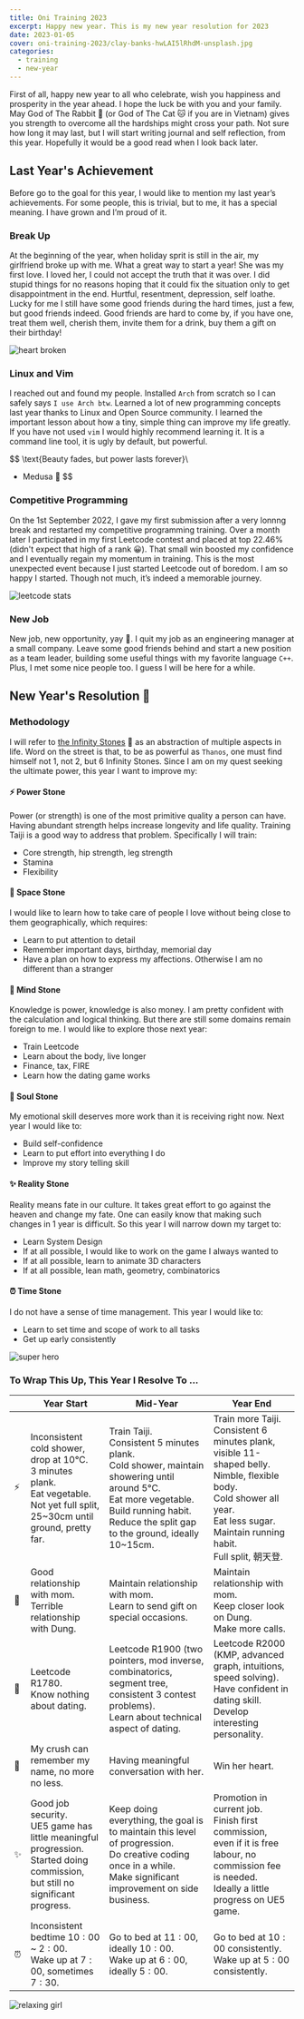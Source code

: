 ```yaml
---
title: Oni Training 2023
excerpt: Happy new year. This is my new year resolution for 2023
date: 2023-01-05
cover: oni-training-2023/clay-banks-hwLAI5lRhdM-unsplash.jpg
categories:
  - training
  - new-year
---
```


First of all, happy new year to all who celebrate, wish you happiness and prosperity in the year ahead. I hope the luck be with you and your family. May God of The Rabbit 🐰 (or God of The Cat 🐱 if you are in Vietnam) gives you strength to overcome all the hardships might cross your path. Not sure how long it may last, but I will start writing journal and self reflection, from this year. Hopefully it would be a good read when I look back later.

## Last Year's Achievement

Before go to the goal for this year, I would like to mention my last year’s achievements. For some people, this is trivial, but to me, it has a special meaning. I have grown and I’m proud of it.

### Break Up

At the beginning of the year, when holiday sprit is still in the air, my girlfriend broke up with me. What a great way to start a year! She was my first love. I loved her, I could not accept the truth that it was over. I did stupid things for no reasons hoping that it could fix the situation only to get disappointment in the end. Hurtful, resentment, depression, self loathe. Lucky for me I still have some good friends during the hard times, just a few, but good friends indeed. Good friends are hard to come by, if you have one, treat them well, cherish them, invite them for a drink, buy them a gift on their birthday!

<img class="w-1/2 md:w-1/3 mx-auto" alt="heart broken" src="oni-training-2023/Heartbroken-amico.svg" />

### Linux and Vim

I reached out and found my people. Installed `Arch` from scratch so I can safely says `I use Arch btw`. Learned a lot of new programming concepts last year thanks to Linux and Open Source community. I learned the important lesson about how a tiny, simple thing can improve my life greatly. If you have not used `vim` I would highly recommend learning it. It is a command line tool, it is ugly by default, but powerful.

$$
\text{Beauty fades, but power lasts forever}\\
- Medusa 🐍
$$

### Competitive Programming

On the 1st September 2022, I gave my first submission after a very lonnng break and restarted my competitive programming training. Over a month later I participated in my first Leetcode contest and placed at top $22.46\%$ (didn't expect that high of a rank 😀). That small win boosted my confidence and I eventually regain my momentum in training. This is the most unexpected event because I just started Leetcode out of boredom. I am so happy I started. Though not much, it’s indeed a memorable journey.

<img class="w-1/2 md:w-1/3 mx-auto" alt="leetcode stats" src="oni-training-2023/lc.png" />

### New Job

New job, new opportunity, yay 🙌. I quit my job as an engineering manager at a small company. Leave some good friends behind and start a new position as a team leader, building some useful things with my favorite language `C++`. Plus, I met some nice people too. I guess I will be here for a while.

## New Year's Resolution 🎉

### Methodology

I will refer to [the Infinity Stones](https://en.wikipedia.org/wiki/Infinity_Stones) 💎 as an abstraction of multiple aspects in life. Word on the street is that, to be as powerful as `Thanos`, one must find himself not 1, not 2, but 6 Infinity Stones. Since I am on my quest seeking the ultimate power, this year I want to improve my:

#### ⚡ Power Stone

Power (or strength) is one of the most primitive quality a person can have. Having abundant strength helps increase longevity and life quality. Training Taiji is a good way to address that problem. Specifically I will train:

- Core strength, hip strength, leg strength
- Stamina
- Flexibility

#### 🐾 Space Stone

I would like to learn how to take care of people I love without being close to them geographically, which requires:

- Learn to put attention to detail
- Remember important days, birthday, memorial day
- Have a plan on how to express my affections. Otherwise I am no different than a stranger

#### 🧠 Mind Stone

Knowledge is power, knowledge is also money. I am pretty confident with the calculation and logical thinking. But there are still some domains remain foreign to me. I would like to explore those next year:

- Train Leetcode
- Learn about the body, live longer
- Finance, tax, FIRE
- Learn how the dating game works

#### 💖 Soul Stone

My emotional skill deserves more work than it is receiving right now. Next year I would like to:

- Build self-confidence
- Learn to put effort into everything I do
- Improve my story telling skill

#### ✨ Reality Stone

Reality means fate in our culture. It takes great effort to go against the heaven and change my fate. One can easily know that making such changes in 1 year is difficult. So this year I will narrow down my target to:

- Learn System Design
- If at all possible, I would like to work on the game I always wanted to
- If at all possible, learn to animate 3D characters
- If at all possible, lean math, geometry, combinatorics

#### ⏰ Time Stone

I do not have a sense of time management. This year I would like to:

- Learn to set time and scope of work to all tasks
- Get up early consistently

<img class="w-1/2 md:w-1/3 mx-auto" alt="super hero" src="oni-training-2023/Superhero-amico.svg" />

### To Wrap This Up, This Year I Resolve To ...

|     | Year Start                                                                                                                                     | Mid-Year                                                                                                                                                                                                        | Year End                                                                                                                                                                                                |
| --- | ---------------------------------------------------------------------------------------------------------------------------------------------- | --------------------------------------------------------------------------------------------------------------------------------------------------------------------------------------------------------------- | ------------------------------------------------------------------------------------------------------------------------------------------------------------------------------------------------------- |
| ⚡  | Inconsistent cold shower, drop at 10°C. <br />3 minutes plank.<br />Eat vegetable.<br /> Not yet full split, 25~30cm until ground, pretty far. | Train Taiji.<br />Consistent 5 minutes plank.<br />Cold shower, maintain showering until around 5°C.<br/>Eat more vegetable.<br/>Build running habit.<br />Reduce the split gap to the ground, ideally 10~15cm. | Train more Taiji.<br />Consistent 6 minutes plank, visible 11-shaped belly. Nimble, flexible body.<br />Cold shower all year.<br />Eat less sugar.<br/>Maintain running habit.<br />Full split, 朝天登. |
| 🐾  | Good relationship with mom.<br/> Terrible relationship with Dung.                                                                              | Maintain relationship with mom. <br/>Learn to send gift on special occasions.                                                                                                                                   | Maintain relationship with mom. <br />Keep closer look on Dung.<br />Make more calls.                                                                                                                   |
| 🧠  | Leetcode R1780. <br />Know nothing about dating.                                                                                               | Leetcode R1900 (two pointers, mod inverse, combinatorics, segment tree, consistent 3 contest problems).<br />Learn about technical aspect of dating.                                                            | Leetcode R2000 (KMP, advanced graph, intuitions, speed solving).<br />Have confident in dating skill. Develop interesting personality.                                                                  |
| 💖  | My crush can remember my name, no more no less.                                                                                                | Having meaningful conversation with her.                                                                                                                                                                        | Win her heart.                                                                                                                                                                                          |
| ✨  | Good job security.<br />UE5 game has little meaningful progression.<br />Started doing commission, but still no significant progress.          | Keep doing everything, the goal is to maintain this level of progression.<br />Do creative coding once in a while.<br />Make significant improvement on side business.                                          | Promotion in current job.<br />Finish first commission, even if it is free labour, no commission fee is needed.<br />Ideally a little progress on UE5 game.                                             |
| ⏰  | Inconsistent bedtime $10:00$ ~ $2:00$.<br />Wake up at $7:00$, sometimes $7:30$.                                                               | Go to bed at $11:00$, ideally $10:00$. <br />Wake up at $6:00$, ideally $5:00$.                                                                                                                                 | Go to bed at $10:00$ consistently.<br />Wake up at $5:00$ consistently.                                                                                                                                 |

<img class="w-1/2 md:w-1/3 mx-auto" alt="relaxing girl" src="oni-training-2023/Lo-fi-concept-amico.svg" />
